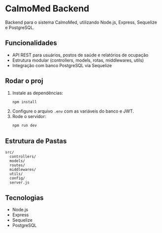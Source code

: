 # CalmoMed Backend

Backend para o sistema CalmoMed, utilizando Node.js, Express, Sequelize e PostgreSQL.

## Funcionalidades
- API REST para usuários, postos de saúde e relatórios de ocupação
- Estrutura modular (controllers, models, rotas, middlewares, utils)
- Integração com banco PostgreSQL via Sequelize

## Rodar o proj
1. Instale as dependências:
   ```bash
   npm install
   ```
2. Configure o arquivo `.env` com as variáveis do banco e JWT.
3. Rode o servidor:
   ```bash
   npm run dev
   ```

## Estrutura de Pastas
```
src/
  controllers/
  models/
  routes/
  middlewares/
  utils/
  config/
  server.js
```

## Tecnologias
- Node.js
- Express
- Sequelize
- PostgreSQL



